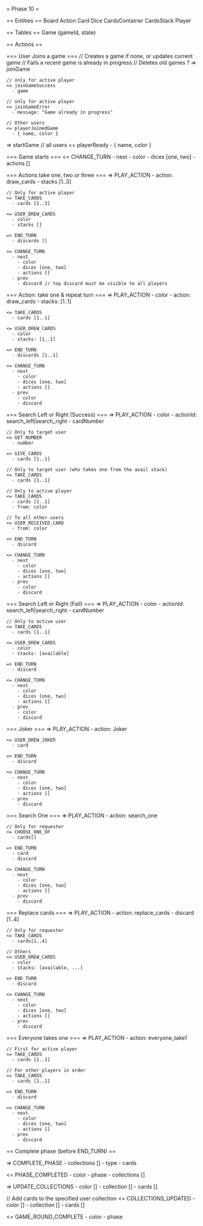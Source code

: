 = Phase 10 =

== Entities ==
Board
Action
Card
Dice
CardsContainer
CardsStack
Player

== Tables ==
Game (gameId, state)

== Actions ==

=== User Joins a game ===
// Creates a game if none, or updates current game
// Fails a recent game is already in progress
// Deletes old games ?
=> joinGame

    // only for active player
    <= joinGameSuccess
      - game

    // only for active player
    <= joinGameError
      - message: "Game already in progress"

    // Other users
    <= playerJoinedGame
      - { name, color }

=> startGame
  // all users
<= playerReady
    - { name, color }

=== Game starts ===
<= CHANGE_TURN - next - color - dices [one, two] - actions []

=== Actions take one, two or three ===
=> PLAY_ACTION - action: draw_cards - stacks [1..3]

    // Only for active player
    <= TAKE_CARDS
      - cards [1..3]

    <= USER_DREW_CARDS
      - color
      - stacks []

    => END_TURN
      - discards []

    <= CHANGE_TURN
      - next
        - color
        - dices [one, two]
        - actions []
      - prev
        - discard // top discard must be visible to all players

=== Action: take one & repeat turn ===
=> PLAY_ACTION - color - action: draw_cards - stacks: [1..1]

    <= TAKE_CARDS
      - cards [1..1]

    <= USER_DREW_CARDS
      - color
      - stacks: [1..1]

    => END_TURN
      - discards [1..1]

    <= CHANGE_TURN
      - next
        - color
        - dices [one, two]
        - actions []
      - prev
        - color
        - discard

=== Search Left or Right (Success) ===
=> PLAY_ACTION - color - actionId: search_left|search_right - cardNumber

    // Only to target user
    <= GET_NUMBER
      - number

    => GIVE_CARDS
      - cards [1..1]

    // Only to target user (who takes one from the avail stack)
    <= TAKE_CARDS
      - cards [1..1]

    // Only to active player
    <= TAKE_CARDS
      - cards [1..1]
      - from: color

    // To all other users
    <= USER_RECEIVED_CARD
      - from: color

    => END_TURN
      - discard

    <= CHANGE_TURN
      - next
        - color
        - dices [one, two]
        - actions []
      - prev
        - color
        - discard

=== Search Left or Right (Fail) ===
=> PLAY_ACTION - color - actionId: search_left|search_right - cardNumber

    // Only to active user
    <= TAKE_CARDS
      - cards [1..1]

    <= USER_DREW_CARDS
      - color
      - stacks: [available]

    => END_TURN
      - discard

    <= CHANGE_TURN
      - next
        - color
        - dices [one, two]
        - actions []
      - prev
        - color
        - discard

=== Joker ===
=> PLAY_ACTION - action: Joker

    <= USER_DREW_JOKER
      - card

    => END_TURN
      - discard

    <= CHANGE_TURN
      - next
        - color
        - dices [one, two]
        - actions []
      - prev
        - discard

=== Search One ===
=> PLAY_ACTION - action: search_one

    // Only for requester
    <= CHOOSE_ONE_OF
      - cards[]

    => END_TURN
      - card
      - discard

    <= CHANGE_TURN
      - next
        - color
        - dices [one, two]
        - actions []
      - prev
        - discard

=== Replace cards ===
=> PLAY_ACTION - action: replace_cards - discard [1..4]

    // Only for requester
    <= TAKE_CARDS
      - cards[1..4]

    // Others
    <= USER_DREW_CARDS
      - color
      - stacks: [available, ...]

    => END_TURN
      - discard

    <= CHANGE_TURN
      - next
        - color
        - dices [one, two]
        - actions []
      - prev
        - discard

=== Everyone takes one ===
=> PLAY_ACTION - action: everyone_take1

    // First for active player
    <= TAKE_CARDS
      - cards [1..1]

    // For other players in order
    <= TAKE_CARDS
      - cards [1..1]

    => END_TURN
      - discard

    <= CHANGE_TURN
      - next
        - color
        - dices [one, two]
        - actions []
      - prev
        - discard

== Complete phase (before END_TURN) ==

=> COMPLETE_PHASE - collections [] - type - cards

<= PHASE_COMPLETED - color - phase - collections []

=> UPDATE_COLLECTIONS - color [] - collection [] - cards []

// Add cards to the specified user collection
<= COLLECTIONS_UPDATED - color [] - collection [] - cards []

<= GAME_ROUND_COMPLETE - color - phase
